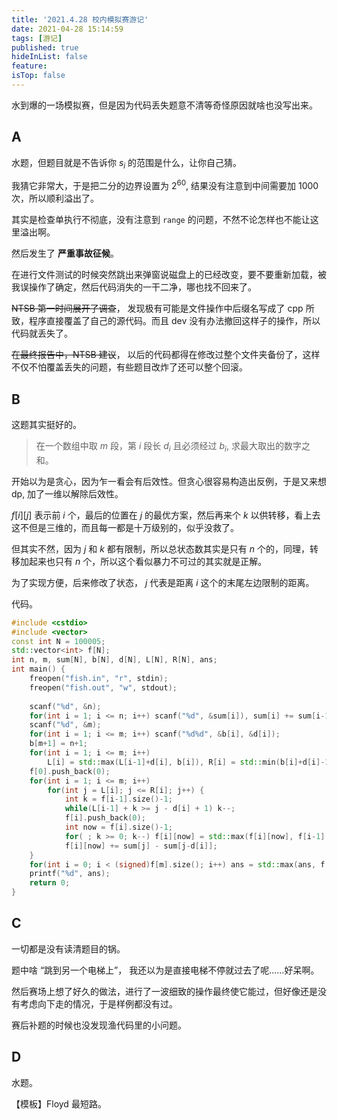 ```yaml
---
title: '2021.4.28 校内模拟赛游记'
date: 2021-04-28 15:14:59
tags: [游记]
published: true
hideInList: false
feature: 
isTop: false
---
```

水到爆的一场模拟赛，但是因为代码丢失题意不清等奇怪原因就啥也没写出来。

<!-- more -->

## A

水题，但题目就是不告诉你 $s_i$ 的范围是什么，让你自己猜。

我猜它非常大，于是把二分的边界设置为 $2^{60}$, 结果没有注意到中间需要加 $1000$ 次，所以顺利溢出了。

其实是检查单执行不彻底，没有注意到 `range` 的问题，不然不论怎样也不能让这里溢出啊。

然后发生了 **严重事故征候**。

在进行文件测试的时候突然跳出来弹窗说磁盘上的已经改变，要不要重新加载，被我误操作了确定，然后代码消失的一干二净，哪也找不回来了。

~~NTSB 第一时间展开了调查~~， 发现极有可能是文件操作中后缀名写成了 cpp 所致，程序直接覆盖了自己的源代码。而且 dev 没有办法撤回这样子的操作，所以代码就丢失了。

~~在最终报告中，NTSB 建议~~， 以后的代码都得在修改过整个文件夹备份了，这样不仅不怕覆盖丢失的问题，有些题目改炸了还可以整个回滚。

## B

这题其实挺好的。

> 在一个数组中取 $m$ 段，第 $i$ 段长 $d_i$ 且必须经过 $b_i$, 求最大取出的数字之和。

开始以为是贪心，因为乍一看会有后效性。但贪心很容易构造出反例，于是又来想 dp, 加了一维以解除后效性。

$f[i][j]$ 表示前 $i$ 个，最后的位置在 $j$ 的最优方案，然后再来个 $k$ 以供转移，看上去这不但是三维的，而且每一都是十万级别的，似乎没救了。

但其实不然，因为 $j$ 和 $k$ 都有限制，所以总状态数其实是只有 $n$ 个的，同理，转移加起来也只有 $n$ 个，所以这个看似暴力不可过的其实就是正解。

为了实现方便，后来修改了状态， $j$ 代表是距离 $i$ 这个的末尾左边限制的距离。

代码。

```cpp
#include <cstdio>
#include <vector>
const int N = 100005;
std::vector<int> f[N];
int n, m, sum[N], b[N], d[N], L[N], R[N], ans;
int main() {
	freopen("fish.in", "r", stdin);
	freopen("fish.out", "w", stdout);
	
	scanf("%d", &n);
	for(int i = 1; i <= n; i++) scanf("%d", &sum[i]), sum[i] += sum[i-1];
	scanf("%d", &m);
	for(int i = 1; i <= m; i++) scanf("%d%d", &b[i], &d[i]);
	b[m+1] = n+1;
	for(int i = 1; i <= m; i++) 
		L[i] = std::max(L[i-1]+d[i], b[i]), R[i] = std::min(b[i]+d[i]-1, b[i+1]-1);
	f[0].push_back(0); 
	for(int i = 1; i <= m; i++) 
		for(int j = L[i]; j <= R[i]; j++) {
			int k = f[i-1].size()-1;
			while(L[i-1] + k >= j - d[i] + 1) k--;
			f[i].push_back(0); 
			int now = f[i].size()-1;
			for( ; k >= 0; k--) f[i][now] = std::max(f[i][now], f[i-1][k]);
			f[i][now] += sum[j] - sum[j-d[i]];
	}
	for(int i = 0; i < (signed)f[m].size(); i++) ans = std::max(ans, f[m][i]);
	printf("%d", ans);
	return 0;
}
```

## C

一切都是没有读清题目的锅。

题中啥 “跳到另一个电梯上”， 我还以为是直接电梯不停就过去了呢……好呆啊。

然后赛场上想了好久的做法，进行了一波细致的操作最终使它能过，但好像还是没有考虑向下走的情况，于是样例都没有过。

赛后补题的时候也没发现渔代码里的小问题。

## D

水题。

【模板】Floyd 最短路。